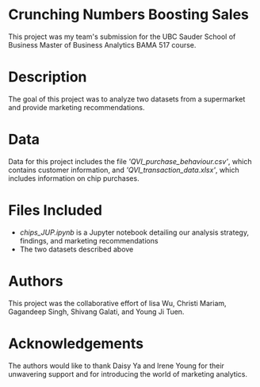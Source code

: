 # Crunching Numbers Boosting Sales
This project was my team's submission for the UBC Sauder School of Business Master of Business Analytics BAMA 517 course.

# Description
The goal of this project was to analyze two datasets from a supermarket and provide marketing recommendations.

# Data
Data for this project includes the file _'QVI_purchase_behaviour.csv'_, which contains customer information, and _'QVI_transaction_data.xlsx'_, which includes information on chip purchases. 

# Files Included
* _chips_JUP.ipynb_ is a Jupyter notebook detailing our analysis strategy, findings, and marketing recommendations
* The two datasets described above

# Authors
This project was the collaborative effort of lisa Wu, Christi Mariam, Gagandeep Singh, Shivang Galati, and Young Ji Tuen. 

# Acknowledgements
The authors would like to thank Daisy Ya and Irene Young for their unwavering support and for introducing the world of marketing analytics.
